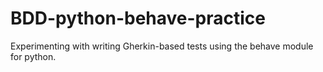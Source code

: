 # BDD-python-behave-practice
Experimenting with writing Gherkin-based tests using the behave module for python.
